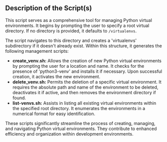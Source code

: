 ## Description of the Script(s)

This script serves as a comprehensive tool for managing Python virtual environments. It begins by prompting the user to specify a root virtual directory. If no directory is provided, it defaults to `/virtualenvs`. 

The script navigates to this directory and creates a 'virtualenvs' subdirectory if it doesn't already exist. Within this structure, it generates the following management scripts:

- **create_venv.sh:** Allows the creation of new Python virtual environments by prompting the user for a location and name. It checks for the presence of 'python3-venv' and installs it if necessary. Upon successful creation, it activates the new environment.
- **delete_venv.sh:** Permits the deletion of a specific virtual environment. It requires the absolute path and name of the environment to be deleted, deactivates it if active, and then removes the environment directory if found.
- **list-venvs.sh:** Assists in listing all existing virtual environments within the specified root directory. It enumerates the environments in a numerical format for easy identification.

These scripts significantly streamline the process of creating, managing, and navigating Python virtual environments. They contribute to enhanced efficiency and organization within development environments.

